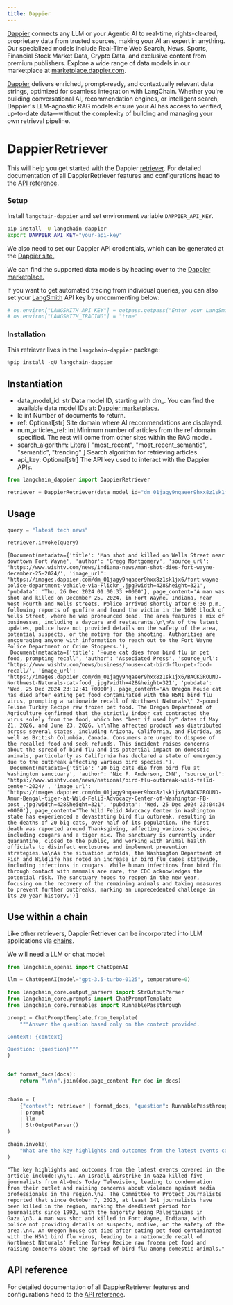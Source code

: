 ```yaml
---
title: Dappier
---
```


[Dappier](https://dappier.com) connects any LLM or your Agentic AI to real-time, rights-cleared, proprietary data from trusted sources, making your AI an expert in anything. Our specialized models include Real-Time Web Search, News, Sports, Financial Stock Market Data, Crypto Data, and exclusive content from premium publishers. Explore a wide range of data models in our marketplace at [marketplace.dappier.com](https://marketplace.dappier.com).

[Dappier](https://dappier.com) delivers enriched, prompt-ready, and contextually relevant data strings, optimized for seamless integration with LangChain. Whether you're building conversational AI, recommendation engines, or intelligent search, Dappier's LLM-agnostic RAG models ensure your AI has access to verified, up-to-date data—without the complexity of building and managing your own retrieval pipeline.

# DappierRetriever

This will help you get started with the Dappier [retriever](https://python.langchain.com/docs/concepts/retrievers/). For detailed documentation of all DappierRetriever features and configurations head to the [API reference](https://python.langchain.com/en/latest/retrievers/langchain_dappier.retrievers.Dappier.DappierRetriever.html).

### Setup

Install ``langchain-dappier`` and set environment variable ``DAPPIER_API_KEY``.

```bash
pip install -U langchain-dappier
export DAPPIER_API_KEY="your-api-key"
```

We also need to set our Dappier API credentials, which can be generated at the [Dappier site.](https://platform.dappier.com/profile/api-keys).

We can find the supported data models by heading over to the [Dappier marketplace.](https://platform.dappier.com/marketplace)

If you want to get automated tracing from individual queries, you can also set your [LangSmith](https://docs.smith.langchain.com/) API key by uncommenting below:


```python
# os.environ["LANGSMITH_API_KEY"] = getpass.getpass("Enter your LangSmith API key: ")
# os.environ["LANGSMITH_TRACING"] = "true"
```

### Installation

This retriever lives in the `langchain-dappier` package:


```python
%pip install -qU langchain-dappier
```

## Instantiation

- data_model_id: str
    Data model ID, starting with dm_.
    You can find the available data model IDs at:
    [Dappier marketplace.](https://platform.dappier.com/marketplace)
- k: int
    Number of documents to return.
- ref: Optional[str]
    Site domain where AI recommendations are displayed.
- num_articles_ref: int
    Minimum number of articles from the ref domain specified.
    The rest will come from other sites within the RAG model.
- search_algorithm: Literal[
    "most_recent",
    "most_recent_semantic",
    "semantic",
    "trending"
]
    Search algorithm for retrieving articles.
- api_key: Optional[str]
    The API key used to interact with the Dappier APIs.


```python
from langchain_dappier import DappierRetriever

retriever = DappierRetriever(data_model_id="dm_01jagy9nqaeer9hxx8z1sk1jx6")
```

## Usage


```python
query = "latest tech news"

retriever.invoke(query)
```



```output
[Document(metadata={'title': 'Man shot and killed on Wells Street near downtown Fort Wayne', 'author': 'Gregg Montgomery', 'source_url': 'https://www.wishtv.com/news/indiana-news/man-shot-dies-fort-wayne-december-25-2024/', 'image_url': 'https://images.dappier.com/dm_01jagy9nqaeer9hxx8z1sk1jx6/fort-wayne-police-department-vehicle-via-Flickr_.jpg?width=428&height=321', 'pubdata': 'Thu, 26 Dec 2024 01:00:33 +0000'}, page_content='A man was shot and killed on December 25, 2024, in Fort Wayne, Indiana, near West Fourth and Wells streets. Police arrived shortly after 6:30 p.m. following reports of gunfire and found the victim in the 1600 block of Wells Street, where he was pronounced dead. The area features a mix of businesses, including a daycare and restaurants.\n\nAs of the latest updates, police have not provided details on the safety of the area, potential suspects, or the motive for the shooting. Authorities are encouraging anyone with information to reach out to the Fort Wayne Police Department or Crime Stoppers.'),
 Document(metadata={'title': 'House cat dies from bird flu in pet food, prompting recall', 'author': 'Associated Press', 'source_url': 'https://www.wishtv.com/news/business/house-cat-bird-flu-pet-food-recall/', 'image_url': 'https://images.dappier.com/dm_01jagy9nqaeer9hxx8z1sk1jx6/BACKGROUND-Northwest-Naturals-cat-food_.jpg?width=428&height=321', 'pubdata': 'Wed, 25 Dec 2024 23:12:41 +0000'}, page_content='An Oregon house cat has died after eating pet food contaminated with the H5N1 bird flu virus, prompting a nationwide recall of Northwest Naturals\' 2-pound Feline Turkey Recipe raw frozen pet food. The Oregon Department of Agriculture confirmed that the strictly indoor cat contracted the virus solely from the food, which has "best if used by" dates of May 21, 2026, and June 23, 2026. \n\nThe affected product was distributed across several states, including Arizona, California, and Florida, as well as British Columbia, Canada. Consumers are urged to dispose of the recalled food and seek refunds. This incident raises concerns about the spread of bird flu and its potential impact on domestic animals, particularly as California has declared a state of emergency due to the outbreak affecting various bird species.'),
 Document(metadata={'title': '20 big cats die from bird flu at Washington sanctuary', 'author': 'Nic F. Anderson, CNN', 'source_url': 'https://www.wishtv.com/news/national/bird-flu-outbreak-wild-felid-center-2024/', 'image_url': 'https://images.dappier.com/dm_01jagy9nqaeer9hxx8z1sk1jx6/BACKGROUND-Amur-Bengal-tiger-at-Wild-Felid-Advocacy-Center-of-Washington-FB-post_.jpg?width=428&height=321', 'pubdata': 'Wed, 25 Dec 2024 23:04:34 +0000'}, page_content='The Wild Felid Advocacy Center in Washington state has experienced a devastating bird flu outbreak, resulting in the deaths of 20 big cats, over half of its population. The first death was reported around Thanksgiving, affecting various species, including cougars and a tiger mix. The sanctuary is currently under quarantine, closed to the public, and working with animal health officials to disinfect enclosures and implement prevention strategies.\n\nAs the situation unfolds, the Washington Department of Fish and Wildlife has noted an increase in bird flu cases statewide, including infections in cougars. While human infections from bird flu through contact with mammals are rare, the CDC acknowledges the potential risk. The sanctuary hopes to reopen in the new year, focusing on the recovery of the remaining animals and taking measures to prevent further outbreaks, marking an unprecedented challenge in its 20-year history.')]
```


## Use within a chain

Like other retrievers, DappierRetriever can be incorporated into LLM applications via [chains](/oss/how-to/sequence/).

We will need a LLM or chat model:


```python
from langchain_openai import ChatOpenAI

llm = ChatOpenAI(model="gpt-3.5-turbo-0125", temperature=0)
```


```python
from langchain_core.output_parsers import StrOutputParser
from langchain_core.prompts import ChatPromptTemplate
from langchain_core.runnables import RunnablePassthrough

prompt = ChatPromptTemplate.from_template(
    """Answer the question based only on the context provided.

Context: {context}

Question: {question}"""
)


def format_docs(docs):
    return "\n\n".join(doc.page_content for doc in docs)


chain = (
    {"context": retriever | format_docs, "question": RunnablePassthrough()}
    | prompt
    | llm
    | StrOutputParser()
)
```


```python
chain.invoke(
    "What are the key highlights and outcomes from the latest events covered in the article?"
)
```



```output
"The key highlights and outcomes from the latest events covered in the article include:\n\n1. An Israeli airstrike in Gaza killed five journalists from Al-Quds Today Television, leading to condemnation from their outlet and raising concerns about violence against media professionals in the region.\n2. The Committee to Protect Journalists reported that since October 7, 2023, at least 141 journalists have been killed in the region, marking the deadliest period for journalists since 1992, with the majority being Palestinians in Gaza.\n3. A man was shot and killed in Fort Wayne, Indiana, with police not providing details on suspects, motive, or the safety of the area.\n4. An Oregon house cat died after eating pet food contaminated with the H5N1 bird flu virus, leading to a nationwide recall of Northwest Naturals' Feline Turkey Recipe raw frozen pet food and raising concerns about the spread of bird flu among domestic animals."
```


## API reference

For detailed documentation of all DappierRetriever features and configurations head to the [API reference](https://python.langchain.com/en/latest/retrievers/langchain_dappier.retrievers.Dappier.DappierRetriever.html).
